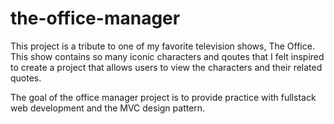 # the-office-manager

This project is a tribute to one of my favorite television shows, The Office. This show contains so many iconic characters and qoutes that I felt inspired to create a project that allows users to view the characters and their related quotes. 

The goal of the office manager project is to provide practice with fullstack web development and the MVC design pattern. 
